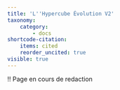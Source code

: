 ```yaml
---
title: 'L''Hypercube Évolution V2'
taxonomy:
    category:
        - docs
shortcode-citation:
    items: cited
    reorder_uncited: true
visible: true
---
```


!! Page en cours de redaction
